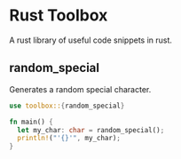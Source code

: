# Rust Toolbox
A rust library of useful code snippets in rust.

## random_special
Generates a random special character.
``` rust
use toolbox::{random_special}

fn main() {
  let my_char: char = random_special();
  println!("'{}'", my_char);
}
```
